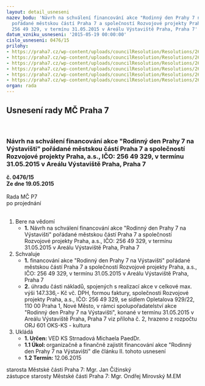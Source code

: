 ```yaml
---
layout: detail_usneseni
nazev_bodu: 'Návrh na schválení financování akce "Rodinný den Prahy 7 na Výstavišti"
  pořádané městskou částí Praha 7 a společností Rozvojové projekty Praha, a.s., IČO:
  256 49 329, v termínu 31.05.2015 v Areálu Výstaviště Praha, Praha 7'
datum_vzniku_usneseni: '2015-05-19 00:00:00'
cislo_usneseni: 0476/15
prilohy:
- https://praha7.cz/wp-content/uploads/councilResolution/Resolutions/26373/29-15-m39d_den_prahy_7_financovani.doc
- https://praha7.cz/wp-content/uploads/councilResolution/Resolutions/26373/29-15-rozpocet_-_rodinny_den_p7_na_vystavisti_-_rozvojove_projekty_praha.pdf
- https://praha7.cz/wp-content/uploads/councilResolution/Resolutions/26373/29-15-partneri_a_program_r_dp7_2015.doc
- https://praha7.cz/wp-content/uploads/councilResolution/Resolutions/26373/29-15-or_rozvojove_projekty_praha_dp7.pdf
- https://praha7.cz/wp-content/uploads/councilResolution/Resolutions/26373/29-15-dph_rozvojove_projekty_praha_dp7.pdf
- https://praha7.cz/wp-content/uploads/councilResolution/Resolutions/26373/29-15-usneseni_r_143_17_02_2015_zamer_den_prahy_7.doc
organ: rada
---
```

<div id="ucUsn_pList" class="usn">
	<span><h2>Usnesení rady MČ Praha 7 </h2>
<br></span><div class="standBody">
<span><h3>Návrh na schválení financování akce "Rodinný den Prahy 7 na Výstavišti" pořádané městskou částí Praha 7 a společností Rozvojové projekty Praha, a.s., IČO: 256 49 329, v termínu 31.05.2015 v Areálu Výstaviště Praha, Praha 7</h3></span><div class="center">
		<strong>č. 0476/15</strong><br>
	</div>
<div class="center">
		<strong>Ze dne 19.05.2015</strong><br><br>
	</div>Rada MČ P7<br> po projednání<br><br><ol>
<li>Bere na vědomí<ul><li>
<strong>1.</strong> Návrh na schválení financování akce "Rodinný den Prahy 7 na Výstavišti" pořádané městskou částí Praha 7 a společností Rozvojové projekty Praha, a.s., IČO: 256 49 329, v termínu 31.05.2015 v Areálu Výstaviště Praha, Praha 7     </li></ul>
</li>
<li>Schvaluje<ul>
<li>
<strong>1.</strong> financování akce "Rodinný den Prahy 7 na Výstavišti" pořádané městskou částí Praha 7 a společností Rozvojové projekty Praha, a.s., IČO: 256 49 329, v termínu 31.05.2015 v Areálu Výstaviště Praha, Praha 7</li>
<li>
<strong>2.</strong> úhradu části nákladů, spojených s realizací akce v celkové max. výši 147.336,- Kč vč. DPH, formou faktury, společnosti Rozvojové projekty Praha, a.s., IČO: 256 49 329, se sídlem Opletalova 929/22, 110 00 Praha 1, Nové Město, v rámci spolupořadatelství akce "Rodinný den Prahy 7 na Výstavišti", konané v termínu 31.05.2015 v Areálu Výstaviště Praha, Praha 7 viz příloha č. 2, hrazeno z rozpočtu ORJ 601 OKS-KS - kultura     </li>
</ul>
</li>
<li>Ukládá<ul>
<li>
<strong>1. Určen: </strong>VED KS Strnadová Michaela PaedDr.</li>
<li>
<strong>1.1 Úkol: </strong>organizačně a finančně zajistit financování akce "Rodinný den Prahy 7 na Výstavišti" dle článku II. tohoto usnesení</li>
<li>
<strong>1.2 Termín: </strong>12.06.2015</li>
</ul>
</li>
</ol>starosta Městské části Praha 7: Mgr. Jan Čižinský<br>zástupce starosty Městské části Praha 7: Mgr. Ondřej Mirovský M.EM 
</div>
</div>